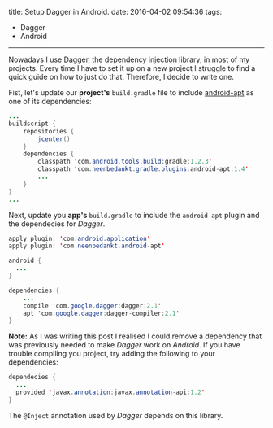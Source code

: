 title: Setup Dagger in Android.
date: 2016-04-02 09:54:36
tags:
- Dagger
- Android
---
Nowadays I use [Dagger](http://google.github.io/dagger/), the dependency injection library, in most of my projects. Every time I have to set it up on a new project I struggle to find a quick guide on how to just do that. Therefore, I decide to write one.

Fist, let's update our **project's** `build.gradle` file to include [android-apt](https://bitbucket.org/hvisser/android-apt) as one of its dependencies:
```Java
...
buildscript {
    repositories {
        jcenter()
    }
    dependencies {
        classpath 'com.android.tools.build:gradle:1.2.3'
        classpath 'com.neenbedankt.gradle.plugins:android-apt:1.4'
        ...
    }
}
...
```

Next, update you **app's** `build.gradle` to include the `android-apt` plugin and the dependecies for _Dagger_.

```Java
apply plugin: 'com.android.application'
apply plugin: 'com.neenbedankt.android-apt'

android {
  ...
}

dependencies {
    ...
    compile 'com.google.dagger:dagger:2.1'
    apt 'com.google.dagger:dagger-compiler:2.1'
}
```

**Note:** As I was writing this post I realised I could remove a dependency that was previously needed to make _Dagger_ work on _Android_. If you have trouble compiling you project, try adding the following to your dependencies:

```Java
dependecies {
  ...
  provided 'javax.annotation:javax.annotation-api:1.2'  
}
```

The `@Inject` annotation used by _Dagger_ depends on this library.
